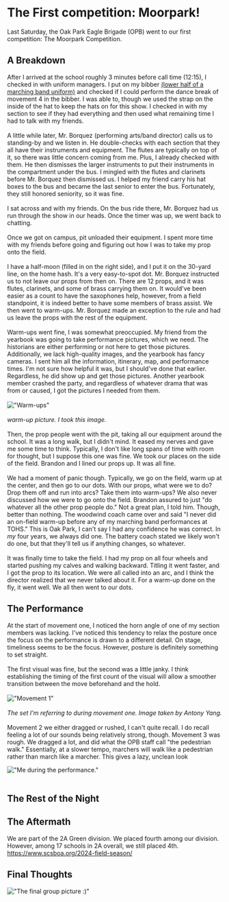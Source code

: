 # The First competition: Moorpark!
Last Saturday, the Oak Park Eagle Brigade (OPB) went to our first competition: The Moorpark Competition. 

## A Breakdown
After I arrived at the school roughly 3 minutes before call time (12:15), I checked in with uniform managers. I put on my bibber [(lower half of a marching band uniform)](https://stanbury.com/products/ultra-bibbers-28-inseam-shorter-length) and checked if I could perform the dance break of movement 4 in the bibber. I was able to, though we used the strap on the inside of the hat to keep the hats on for this show. I checked in with my section to see if they had everything and then used what remaining time I had to talk with my friends. <br><br>
A little while later, Mr. Borquez (performing arts/band director) calls us to standing-by and we listen in. He double-checks with each section that they all have their instruments and equipment. The flutes are typically on top of it, so there was little concern coming from me. Plus, I already checked with them. He then dismisses the larger instruments to put their instruments in the compartment under the bus. I mingled with the flutes and clarinets before Mr. Borquez then dismissed us. I helped my friend carry his hat boxes to the bus and became the last senior to enter the bus. Fortunately, they still honored seniority, so it was fine. <br><br>
I sat across and with my friends. On the bus ride there, Mr. Borquez had us run through the show in our heads. Once the timer was up, we went back to chatting. <br><br>
Once we got on campus, pit unloaded their equipment. I spent more time with my friends before going and figuring out how I was to take my prop onto the field. <br><br>
I have a half-moon (filled in on the right side), and I put it on the 30-yard line, on the home hash. It's a very easy-to-spot dot. Mr. Borquez instructed us to not leave our props from then on. There are 12 props, and it was flutes, clarinets, and some of brass carrying them on. It would've been easier as a count to have the saxophones help, however, from a field standpoint, it is indeed better to have some members of brass assist. We then went to warm-ups. Mr. Borquez made an exception to the rule and had us leave the props with the rest of the equipment. <br><br>
Warm-ups went fine, I was somewhat preoccupied. My friend from the yearbook was going to take performance pictures, which we need. The historians are either performing or not here to get those pictures. Additionally, we lack high-quality images, and the yearbook has fancy cameras. I sent him all the information, itinerary, map, and performance times. I'm not sure how helpful it was, but I should've done that earlier. Regardless, he did show up and get those pictures. Another yearbook member crashed the party, and regardless of whatever drama that was from or caused, I got the pictures I needed from them. <br><br>
!["Warm-ups"](https://photos.smugmug.com/Moorpark-Competition-10202024/i-KPfkGgh/0/M8PTpMTD7z3jzhKjSzKxkMvJxtS83Vsqg7HvZdr2R/L/IMG_4753-L.jpg)<br><br>
*warm-up picture. I took this image.*<br><br>
Then, the prop people went with the pit, taking all our equipment around the school. It was a long walk, but I didn't mind. It eased my nerves and gave me some time to think. Typically, I don't like long spans of time with room for thought, but I suppose this one was fine. We took our places on the side of the field. Brandon and I lined our props up. It was all fine. <br><br>
We had a moment of panic though. Typically, we go on the field, warm up at the center, and then go to our dots. With our props, what were we to do? Drop them off and run into arcs? Take them into warm-ups? We also never discussed how we were to go onto the field. Brandon assured to just "do whatever all the other prop people do." Not a great plan, I told him. Though, better than nothing. The woodwind coach came over and said "I never did an on-field warm-up before any of my marching band performances at TOHS." This is Oak Park, I can't say I had any confidence he was correct. In *my* four years, we always did one. The battery coach stated we likely won't do one, but that they'll tell us if anything changes, so whatever. <br><br>
It was finally time to take the field. I had my prop on all four wheels and started pushing my calves and walking backward. Titling it went faster, and I got the prop to its location. We were all called into an arc, and I think the director realized that we never talked about it. For a warm-up done on the fly, it went well. We all then went to our dots. 

## The Performance
At the start of movement one, I noticed the horn angle of one of my section members was lacking. I've noticed this tendency to relax the posture once the focus on the performance is drawn to a different detail. On stage, timeliness seems to be the focus. However, posture is definitely something to set straight. <br><br>
The first visual was fine, but the second was a little janky. I think establishing the timing of the first count of the visual will allow a smoother transition between the move beforehand and the hold.  <br><br>
!["Movement 1"](https://photos.smugmug.com/Moorpark-Competition-10202024/i-qdt2DpP/0/KZrX3vxKgPc4qzwcsRF6mbNWb2zs2x9xfVtxQZp72/L/IMG_5053-L.jpg)<br><br>
*The set I'm referring to during movement one. Image taken by Antony Yang.*<br><br>
Movement 2 we either dragged or rushed, I can't quite recall. I do recall feeling a lot of our sounds being relatively strong, though. 
Movement 3 was rough. We dragged a lot, and did what the OPB staff call "the pedestrian walk." Essentially, at a slower tempo, marchers will walk like a pedestrian rather than march like a marcher. This gives a lazy, unclean look 

!["Me during the performance."](https://photos.smugmug.com/Moorpark-Competition-10202024/i-vRT7rvd/0/L6zrSpwDJsLQLHsXx6kdgNVkWDbmMcRJMLQ3Ck8Xw/L/_NZ84710-L.jpg)<br><br>
## The Rest of the Night


## The Aftermath
We are part of the 2A Green division. We placed fourth among our division. However, among 17 schools in 2A overall, we still placed 4th. 
https://www.scsboa.org/2024-field-season/

## Final Thoughts

!["The final group picture :)"](https://photos.smugmug.com/Moorpark-Competition-10202024/i-NVLczmz/0/LJ5Gx72KxQHpMccNHz6mRXMv9R93q2BQxVF6vjJBW/XL/IMG_8760-XL.jpg)
